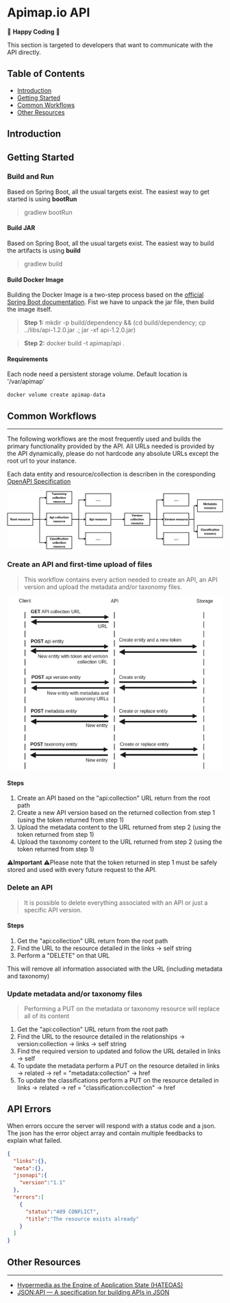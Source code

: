 Apimap.io API
=====

🥳 **Happy Coding** 🥳

This section is targeted to developers that want to communicate with the API directly. 

## Table of Contents

* [Introduction](#introduction)
* [Getting Started](#getting-started)
* [Common Workflows](#common-workflows)
* [Other Resources](#other-resources)

## Introduction

## Getting Started

### Build and Run

Based on Spring Boot, all the usual targets exist. The easiest way to get started is using **bootRun**

> gradlew bootRun

#### Build JAR

Based on Spring Boot, all the usual targets exist. The easiest way to build the artifacts is using **build**

> gradlew build

#### Build Docker Image

Building the Docker Image is a two-step process based on the [official Spring Boot documentation](https://docs.spring.io/spring-cloud-dataflow-admin-cloudfoundry/docs/1.2.x/reference/html/_deploying_docker_applications.html
). Fist we have to unpack the jar file, then build the image itself.

> **Step 1:** mkdir -p build/dependency && (cd build/dependency; cp ../libs/api-1.2.0.jar .; jar -xf api-1.2.0.jar)

> **Step 2:** docker build -t apimap/api .

#### Requirements

Each node need a persistent storage volume. Default location is '/var/apimap'

```shell script
docker volume create apimap-data
```

## Common Workflows
___
The following workflows are the most frequently used and builds the primary functionality provided by the API. All URLs
needed is provided by the API dynamically, please do not hardcode any absolute URLs except the root url to your instance.

Each data entity and resource/collection is describen in the coresponding [OpenAPI Specification](swagger.json)

![API Information flow](readme/api-information-flow.png)

### Create an API and first-time upload of files
> This workflow contains every action needed to create an API, an API version and upload the metadata and/or taxonomy 
> files.

![API flow](readme/api-flowchart.png)

#### Steps
1. Create an API based on the "api:collection" URL return from the root path
2. Create a new API version based on the returned collection from step 1 (using the token returned from step 1)
3. Upload the metadata content to the URL returned from step 2 (using the token returned from step 1)
4. Upload the taxonomy content to the URL returned from step 2 (using the token returned from step 1)

⚠️**Important** ⚠️Please note that the token returned in step 1 must be safely stored and used with every future request to the API.

### Delete an API
> It is possible to delete everything associated with an API or just a specific API version.

#### Steps
1. Get the "api:collection" URL return from the root path
2. Find the URL to the resource detailed in the links → self string
3. Perform a "DELETE" on that URL

This will remove all information associated with the URL (including metadata and taxonomy)

### Update metadata and/or taxonomy files
> Performing a PUT on the metadata or taxonomy resource will replace all of its content

1. Get the "api:collection" URL return from the root path
2. Find the URL to the resource detailed in the relationships → version:collection → links → self string
3. Find the required version to updated and follow the URL detailed in links → self
4. To update the metadata perform a PUT on the resource detailed in links → related → ref = "metadata:collection" → href
5. To update the classifications perform a PUT on the resource detailed in links → related → ref = "classification:collection" → href 

## API Errors

When errors occure the server will respond with a status code and a json. The json has the error object array and contain multiple feedbacks to explain what failed.

```json
{
  "links":{},
  "meta":{},
  "jsonapi":{
    "version":"1.1"
  },
  "errors":[
    {
      "status":"409 CONFLICT",
      "title":"The resource exists already"
    }
  ]
}
```


## Other Resources
___

- [Hypermedia as the Engine of Application State (HATEOAS) ](https://en.wikipedia.org/wiki/HATEOAS)
- [JSON:API — A specification for building APIs in JSON](https://jsonapi.org/)